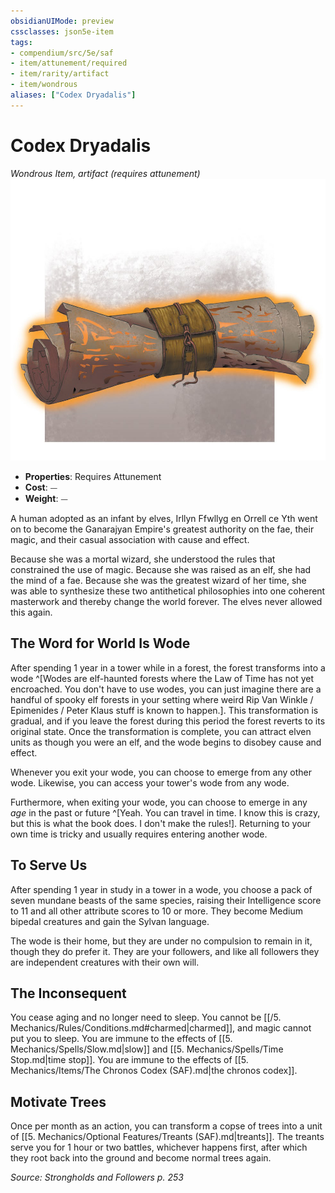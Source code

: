 ```yaml
---
obsidianUIMode: preview
cssclasses: json5e-item
tags:
- compendium/src/5e/saf
- item/attunement/required
- item/rarity/artifact
- item/wondrous
aliases: ["Codex Dryadalis"]
---
```

# Codex Dryadalis
*Wondrous Item, artifact (requires attunement)*  
![](https://raw.githubusercontent.com/TheGiddyLimit/homebrew/master/_img/SaF/codex-dryadalis.jpg#right)  

- **Properties**: Requires Attunement
- **Cost**: ⏤
- **Weight**: ⏤

A human adopted as an infant by elves, Irllyn Ffwllyg en Orrell ce Yth went on to become the Ganarajyan Empire's greatest authority on the fae, their magic, and their casual association with cause and effect.

Because she was a mortal wizard, she understood the rules that constrained the use of magic. Because she was raised as an elf, she had the mind of a fae. Because she was the greatest wizard of her time, she was able to synthesize these two antithetical philosophies into one coherent masterwork and thereby change the world forever. The elves never allowed this again.

## The Word for World Is Wode

After spending 1 year in a tower while in a forest, the forest transforms into a wode ^[Wodes are elf-haunted forests where the Law of Time has not yet encroached. You don't have to use wodes, you can just imagine there are a handful of spooky elf forests in your setting where weird Rip Van Winkle / Epimenides / Peter Klaus stuff is known to happen.]. This transformation is gradual, and if you leave the forest during this period the forest reverts to its original state. Once the transformation is complete, you can attract elven units as though you were an elf, and the wode begins to disobey cause and effect.

Whenever you exit your wode, you can choose to emerge from any other wode. Likewise, you can access your tower's wode from any wode.

Furthermore, when exiting your wode, you can choose to emerge in any *age* in the past or future ^[Yeah. You can travel in time. I know this is crazy, but this is what the book does. I don't make the rules!]. Returning to your own time is tricky and usually requires entering another wode.

## To Serve Us

After spending 1 year in study in a tower in a wode, you choose a pack of seven mundane beasts of the same species, raising their Intelligence score to 11 and all other attribute scores to 10 or more. They become Medium bipedal creatures and gain the Sylvan language.

The wode is their home, but they are under no compulsion to remain in it, though they do prefer it. They are your followers, and like all followers they are independent creatures with their own will.

## The Inconsequent

You cease aging and no longer need to sleep. You cannot be [[/5. Mechanics/Rules/Conditions.md#charmed\|charmed]], and magic cannot put you to sleep. You are immune to the effects of [[5. Mechanics/Spells/Slow.md\|slow]] and [[5. Mechanics/Spells/Time Stop.md\|time stop]]. You are immune to the effects of [[5. Mechanics/Items/The Chronos Codex (SAF).md\|the chronos codex]].

## Motivate Trees

Once per month as an action, you can transform a copse of trees into a unit of [[5. Mechanics/Optional Features/Treants (SAF).md\|treants]]. The treants serve you for 1 hour or two battles, whichever happens first, after which they root back into the ground and become normal trees again.

*Source: Strongholds and Followers p. 253*